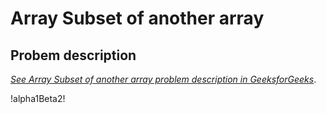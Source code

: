 Array Subset of another array 
=======================================================

Probem description
--------------------

  *[See Array Subset of another array  problem description in GeeksforGeeks](https://practice.geeksforgeeks.org/problems/array-subset-of-another-array2317/1?utm_source=geeksforgeeks&utm_medium=article_practice_tab&utm_campaign=article_practice_tab)*.


!alpha1Beta2!

